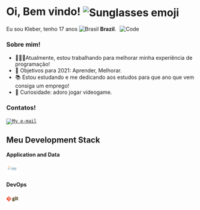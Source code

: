 # Oi, Bem vindo! <img width="40" align="center" src="https://emojipedia-us.s3.dualstack.us-west-1.amazonaws.com/thumbs/72/apple/285/beaming-face-with-smiling-eyes_1f601.png" alt="Sunglasses emoji" />

<img align="right" width="40%" src="https://cdn.pixabay.com/photo/2016/11/19/22/52/coding-1841550__340.jpg" alt="Code" />

<p>
  Eu sou Kleber, tenho 17 anos <img width="16" src="https://www.flaticon.com/svg/static/icons/svg/197/197386.svg" alt="Brasil" />
  <b>Brazil</b>.
</p>

### Sobre mim!

- 👨🏻‍💻Atualmente, estou trabalhando para melhorar minha experiência de programação!
- 🚀 Objetivos para 2021: Aprender, Melhorar.
- 📚 Estou estudando e me dedicando aos estudos para que ano que vem consiga um emprego! 
- 👾 Curiosidade: adoro jogar videogame.


### Contatos!

</a>

<a href="mailto:felix_kleber@yahoo.com.br">
  <code><img alt="My e-mail" width="32" src="https://cdn.pixabay.com/photo/2017/06/25/14/40/yahoo-2440965_960_720.png" /></code>
</a>
<br>

## Meu Development Stack

**Application and Data**

<code><img height="32" src="https://raw.githubusercontent.com/github/explore/80688e429a7d4ef2fca1e82350fe8e3517d3494d/topics/java/java.png"/></code>


**DevOps**

<code><img height="32" src="https://raw.githubusercontent.com/github/explore/80688e429a7d4ef2fca1e82350fe8e3517d3494d/topics/git/git.png" alt="Git"/></code>



<br/>






